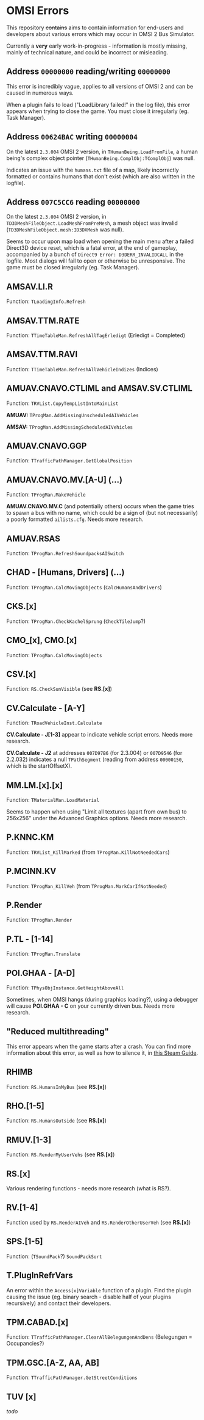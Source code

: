 # OMSI Errors
This repository ~~contains~~ aims to contain information for end-users and developers about various errors which may occur in OMSI 2 Bus Simulator.

Currently a **very** early work-in-progress - information is mostly missing, mainly of technical nature, and could be incorrect or misleading.

## Address `00000000` reading/writing `00000000`
This error is incredibly vague, applies to all versions of OMSI 2 and can be caused in numerous ways.

When a plugin fails to load ("LoadLibrary failed!" in the log file), this error appears when trying to close the game. You must close it irregularly (eg. Task Manager).

## Address `00624BAC` writing `00000004`
On the latest `2.3.004` OMSI 2 version, in `THumanBeing.LoadFromFile`, a human being's complex object pointer (`THumanBeing.ComplObj:TComplObj`) was null.

Indicates an issue with the `humans.txt` file of a map, likely incorrectly formatted or contains humans that don't exist (which are also written in the logfile).

## Address `007C5CC6` reading `00000000`
On the latest `2.3.004` OMSI 2 version, in `TD3DMeshFileObject.LoadMeshFromPreMesh`, a mesh object was invalid (`TD3DMeshFileObject.mesh:ID3DXMesh` was null).

Seems to occur upon map load when opening the main menu after a failed Direct3D device reset, which is a fatal error, at the end of gameplay, accompanied by a bunch of `Direct9 Error: D3DERR_INVALIDCALL` in the logfile. Most dialogs will fail to open or otherwise be unresponsive. The game must be closed irregularly (eg. Task Manager).

## AMSAV.LI.R
Function: `TLoadingInfo.Refresh`

## AMSAV.TTM.RATE
Function: `TTimeTableMan.RefreshAllTagErledigt` (Erledigt = Completed)

## AMSAV.TTM.RAVI
Function: `TTimeTableMan.RefreshAllVehicleIndizes` (Indices)

## AMUAV.CNAVO.CTLIML and AMSAV.SV.CTLIML
Function: `TRVList.CopyTempListIntoMainList`

**AMUAV:** `TProgMan.AddMissingUnscheduledAIVehicles`

**AMSAV:** `TProgMan.AddMissingScheduledAIVehicles`

## AMUAV.CNAVO.GGP
Function: `TTrafficPathManager.GetGlobalPosition`

## AMUAV.CNAVO.MV.[A-U] (...)
Function: `TProgMan.MakeVehicle`

**AMUAV.CNAVO.MV.C** (and potentially others) occurs when the game tries to spawn a bus with no name, which could be a sign of (but not necessarily) a poorly formatted `ailists.cfg`. Needs more research.

## AMUAV.RSAS
Function: `TProgMan.RefreshSoundpacksAISwitch`

## CHAD - [Humans, Drivers] (...)
Function: `TProgMan.CalcMovingObjects` (`CalcHumansAndDrivers`)

## CKS.[x]
Function: `TProgMan.CheckKachelSprung` (`CheckTileJump`?)

## CMO_[x], CMO.[x]
Function: `TProgMan.CalcMovingObjects`

## CSV.[x]
Function: `RS.CheckSunVisible` (see **RS.[x]**)

## CV.Calculate - [A-Y]
Function: `TRoadVehicleInst.Calculate`

**CV.Calculate - J[1-3]** appear to indicate vehicle script errors. Needs more research.

**CV.Calculate - J2** at addresses `007D97B6` (for 2.3.004) or `007D9546` (for 2.2.032) indicates a null `TPathSegment` (reading from address `00000150`, which is the startOffsetX).

## MM.LM.[x].[x]
Function: `TMaterialMan.LoadMaterial`

Seems to happen when using "Limit all textures (apart from own bus) to 256x256" under the Advanced Graphics options. Needs more research.

## P.KNNC.KM
Function: `TRVList_KillMarked` (from `TProgMan.KillNotNeededCars`)

## P.MCINN.KV
Function: `TProgMan_KillVeh` (from `TProgMan.MarkCarIfNotNeeded`)

## P.Render
Function: `TProgMan.Render`

## P.TL - [1-14]
Function: `TProgMan.Translate`

## POI.GHAA - [A-D]
Function: `TPhysObjInstance.GetHeightAboveAll`

Sometimes, when OMSI hangs (during graphics loading?), using a debugger will cause **POI.GHAA - C** on your currently driven bus. Needs more research.

## "Reduced multithreading"
This error appears when the game starts after a crash. You can find more information about this error, as well as how to silence it, in [this Steam Guide](https://steamcommunity.com/sharedfiles/filedetails/?id=3061921380).

## RHIMB
Function: `RS.HumansInMyBus` (see **RS.[x]**)

## RHO.[1-5]
Function: `RS.HumansOutside` (see **RS.[x]**)

## RMUV.[1-3]
Function: `RS.RenderMyUserVehs` (see **RS.[x]**)

## RS.[x]
Various rendering functions - needs more research (what is RS?).

## RV.[1-4]
Function used by `RS.RenderAIVeh` and `RS.RenderOtherUserVeh` (see **RS.[x]**)

## SPS.[1-5]
Function: (`TSoundPack`?) `SoundPackSort`

## T.PlugInRefrVars
An error within the `Access[x]Variable` function of a plugin. Find the plugin causing the issue (eg. binary search - disable half of your plugins recursively) and contact their developers.

## TPM.CABAD.[x]
Function: `TTrafficPathManager.ClearAllBelegungenAndDens` (Belegungen = Occupancies?)

## TPM.GSC.[A-Z, AA, AB]
Function: `TTrafficPathManager.GetStreetConditions`

## TUV [x]
*todo*
